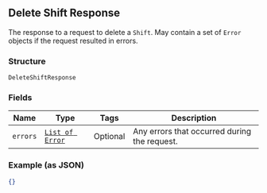 ## Delete Shift Response

The response to a request to delete a `Shift`. May contain a set of 
`Error` objects if the request resulted in errors.

### Structure

`DeleteShiftResponse`

### Fields

| Name | Type | Tags | Description |
|  --- | --- | --- | --- |
| `errors` | [`List of Error`](/doc/models/error.md) | Optional | Any errors that occurred during the request. |

### Example (as JSON)

```json
{}
```


